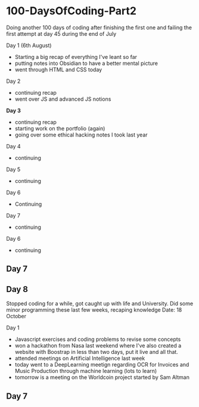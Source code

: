 # 100-DaysOfCoding-Part2
Doing another 100 days of coding after finishing the first one and failing the first attempt at day 45 during the end of July

Day 1 (6th August)
- Starting a big recap of everything I've leant so far
- putting notes into Obsidian to have a better mental picture 
- went through HTML and CSS today

Day 2
- continuing recap
- went over JS and advanced JS notions

**Day 3**
- continuing recap
- starting work on the portfolio (again)
- going over some ethical hacking notes I took last year

Day 4
- continuing 

Day 5
- continuing

Day 6
- Continuing

Day 7
- continuing

Day 6
- continuing

Day 7
- 

Day 8
-

Stopped coding for a while, got caught up with life and University. Did some minor programming these last few weeks, recaping knowledge
Date: 18 October

Day 1
- Javascript exercises and coding problems to revise some concepts
- won a hackathon from Nasa last weekend where I've also created a website with Boostrap in less than two days, put it live and all that.
- attended meetings on Artificial Intelligence last week
- today went to a DeepLearning meetign regarding OCR for Invoices and Music Production through machine learning (lots to learn)
- tomorrow is a meeting on the Worldcoin project started by Sam Altman



Day 7
-
